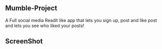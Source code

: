 ## Mumble-Project

A Full social media Readit like app that lets you sign up, post and like post and lets you see who liked your posts!


## ScreenShot

